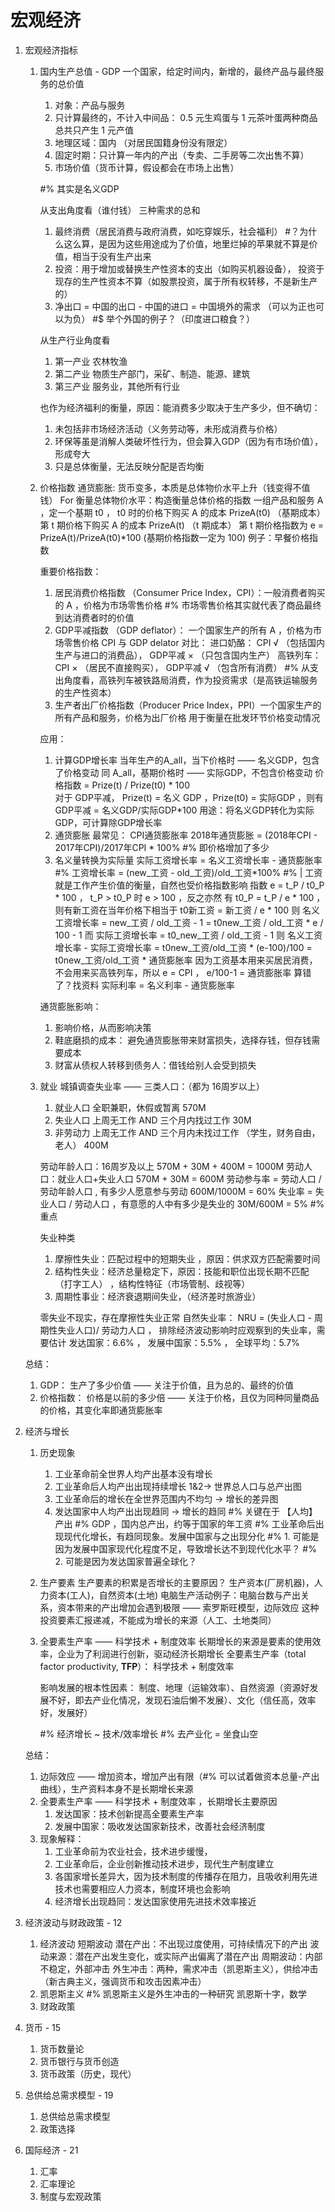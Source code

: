 # 宏观经济

1. 宏观经济指标
    1. 国内生产总值 - GDP
        一个国家，给定时间内，新增的，最终产品与最终服务的总价值
        1. 对象：产品与服务
        2. 只计算最终的，不计入中间品：
            0.5 元生鸡蛋与 1 元茶叶蛋两种商品总共只产生 1 元产值
        3. 地理区域：国内 （对居民国籍身份没有限定）
        4. 固定时期：只计算一年内的产出（专卖、二手房等二次出售不算）
        5. 市场价值（货币计算，假设都会在市场上出售）

        #% 其实是名义GDP
        
        从支出角度看（谁付钱）
        三种需求的总和
        1. 最终消费（居民消费与政府消费，如吃穿娱乐，社会福利） #？为什么这么算，是因为这些用途成为了价值，地里烂掉的苹果就不算是价值，相当于没有生产出来
        2. 投资：用于增加或替换生产性资本的支出（如购买机器设备），
            投资于现存的生产性资本不算（如股票投资，属于所有权转移，不是新生产的）
        3. 净出口 = 中国的出口 - 中国的进口 = 中国境外的需求 （可以为正也可以为负） #$ 举个外国的例子？（印度进口粮食？）

        从生产行业角度看
        1. 第一产业 农林牧渔
        2. 第二产业 物质生产部门，采矿、制造、能源、建筑
        3. 第三产业 服务业，其他所有行业

        也作为经济福利的衡量，原因：能消费多少取决于生产多少，但不确切：
        1. 未包括非市场经济活动（义务劳动等，未形成消费与价格）
        2. 环保等虽是消解人类破坏性行为，但会算入GDP（因为有市场价值），形成夸大
        3. 只是总体衡量，无法反映分配是否均衡


    2. 价格指数
        通货膨胀: 货币变多，本质是总体物价水平上升（钱变得不值钱）
        For 衡量总体物价水平：构造衡量总体价格的指数
            一组产品和服务 A ，定一个基期 t0 ，
            t0 时的价格下购买 A 的成本 PrizeA(t0) （基期成本）
            第 t 期价格下购买 A 的成本 PrizeA(t) （t 期成本）
            第 t 期价格指数为 e = PrizeA(t)/PrizeA(t0)*100 (基期价格指数一定为 100)
            例子：早餐价格指数

        重要价格指数：
        1. 居民消费价格指数 （Consumer Price Index，CPI）：一般消费者购买的 A ，价格为市场零售价格 #% 市场零售价格其实就代表了商品最终到达消费者时的价值
        2. GDP平减指数 （GDP deflator）： 一个国家生产的所有 A ，价格为市场零售价格
            CPI 与 GDP delator 对比：
            进口奶酪： CPI √ （包括国内生产与进口的消费品）， GDP平减 × （只包含国内生产）
            高铁列车： CPI × （居民不直接购买）， GDP平减 √ （包含所有消费） #% 从支出角度看，高铁列车被铁路局消费，作为投资需求（是高铁运输服务的生产性资本）
        3. 生产者出厂价格指数（Producer Price Index，PPI）一个国家生产的所有产品和服务，价格为出厂价格
            用于衡量在批发环节价格变动情况

        应用：
        1. 计算GDP增长率
            当年生产的A_all，当下价格时 —— 名义GDP，包含了价格变动
            同 A_all，基期价格时 —— 实际GDP，不包含价格变动
            价格指数 = Prize(t) / Prize(t0) * 100  
            对于 GDP平减， Prize(t) = 名义 GDP ，Prize(t0) = 实际GDP ，则有 GDP平减 = 名义GDP/实际GDP*100
            用途：将名义GDP转化为实际GDP，可计算除GDP增长率
        2. 通货膨胀
            最常见： CPI通货膨胀率
            2018年通货膨胀 = (2018年CPI - 2017年CPI)/2017年CPI * 100% 
            #% 即价格增加了多少
        3. 名义量转换为实际量
            实际工资增长率 = 名义工资增长率 - 通货膨胀率 #% 工资增长率 = (new_工资 - old_工资)/old_工资*100%
            #% |
                工资就是工作产生价值的衡量，自然也受价格指数影响
                指数 e = t_P / t0_P * 100 ， t_P > t0_P 时 e > 100 ，反之亦然
                有 t0_P = t_P / e * 100 ，则有新工资在当年价格下相当于 t0新工资 = 新工资 / e * 100
                则 名义工资增长率 = new_工资 / old_工资 - 1 = t0new_工资 / old_工资 * e / 100 - 1
                而 实际工资增长率 = t0_new_工资 / old_工资 - 1
                则 名义工资增长率 - 实际工资增长率 = t0new_工资/old_工资 * (e-100)/100 = t0new_工资/old_工资 * 通货膨胀率
                因为工资基本用来买居民消费，不会用来买高铁列车，所以 e = CPI ， e/100-1 = 通货膨胀率
                算错了？找资料
            实际利率 = 名义利率 - 通货膨胀率

        通货膨胀影响：
        1. 影响价格，从而影响决策
        2. 鞋底磨损的成本： 避免通货膨胀带来财富损失，选择存钱，但存钱需要成本
        3. 财富从债权人转移到债务人：借钱给别人会受到损失


    3. 就业
        城镇调查失业率 —— 三类人口：（都为 16周岁以上）
        1. 就业人口 全职兼职，休假或暂离 570M
        2. 失业人口 上周无工作 AND 三个月内找过工作 30M
        3. 非劳动力 上周无工作 AND 三个月内未找过工作 （学生，财务自由，老人） 400M

        劳动年龄人口：16周岁及以上 570M + 30M + 400M = 1000M
        劳动人口：就业人口+失业人口 570M + 30M = 600M
        劳动参与率 = 劳动人口 / 劳动年龄人口 , 有多少人愿意参与劳动 600M/1000M = 60%
        失业率 = 失业人口 / 劳动人口 ，有意愿的人中有多少是失业的 30M/600M = 5% #% 重点

        失业种类
        1. 摩擦性失业：匹配过程中的短期失业 ，原因：供求双方匹配需要时间
        2. 结构性失业：经济总量稳定下，原因：技能和职位出现长期不匹配 （打字工人） ，结构性特征（市场管制、歧视等） 
        3. 周期性事业：经济衰退期间失业，（经济差时旅游业）

        零失业不现实，存在摩擦性失业正常
        自然失业率： NRU = (失业人口 - 周期性失业人口)/ 劳动力人口 ， 排除经济波动影响时应观察到的失业率，需要估计
        发达国家：6.6% ， 发展中国家：5.5% ， 全球平均：5.7%

    总结：
    1. GDP： 生产了多少价值 —— 关注于价值，且为总的、最终的价值
    2. 价格指数： 价格是以前的多少倍 —— 关注于价格，且仅为同种同量商品的价格，其变化率即通货膨胀率


2. 经济与增长
    1. 历史现象
        1. 工业革命前全世界人均产出基本没有增长
        2. 工业革命后人均产出出现持续增长 1&2-> 世界总人口与总产出图
        3. 工业革命后的增长在全世界范围内不均匀 -> 增长的差异图
        4. 发达国家中人均产出出现趋同 -> 增长的趋同
        #% 关键在于 【人均】产出
        #% GDP ，国内总产出，约等于国家的年工资
        #% 工业革命后出现现代化增长，有趋同现象。发展中国家与之出现分化
        #% 1. 可能是因为发展中国家现代化程度不足，导致增长达不到现代化水平？
        #% 2. 可能是因为发达国家普遍全球化？
    2. 生产要素
        生产要素的积累是否增长的主要原因？
        生产资本(厂房机器)，人力资本(工人)，自然资本(土地)
        电脑生产活动例子：电脑台数与产出关系，资本带来的产出增加会遇到极限 —— 索罗斯旺模型，边际效应
        这种投资要素汇报递减，不能成为增长的来源（人工、土地类同）
    3. 全要素生产率 —— 科学技术 + 制度效率
        长期增长的来源是要素的使用效率，企业为了利润进行创新，驱动经济长期增长
        全要素生产率（total factor productivity, **TFP**）： 科学技术 + 制度效率

        影响发展的根本性因素：
        制度、地理（运输效率）、自然资源（资源好发展不好，即去产业化情况，发现石油后懒不发展）、文化（信任高，效率好，发展好）

        #% 经济增长 ~ 技术/效率增长
        #% 去产业化 = 坐食山空

    总结：
    1. 边际效应 —— 增加资本，增加产出有限（#% 可以试着做资本总量-产出曲线），生产资料本身不是长期增长来源
    2. 全要素生产率 —— 科学技术 + 制度效率 ，长期增长主要原因
        1. 发达国家：技术创新提高全要素生产率
        2. 发展中国家：吸收发达国家新技术，改善社会经济制度
    3. 现象解释：
        1. 工业革命前为农业社会，技术进步缓慢，
        2. 工业革命后，企业创新推动技术进步，现代生产制度建立
        3. 各国家增长差异大，因为技术制度的传播存在阻力，且吸收利用先进技术也需要相应人力资本，制度环境也会影响
        4. 经济增长出现趋同：发达国家使用先进技术效率接近
3. 经济波动与财政政策 - 12
    1. 经济波动
        短期波动
        潜在产出：不出现过度使用，可持续情况下的产出
        波动来源：潜在产出发生变化，或实际产出偏离了潜在产出
        周期波动：内部不稳定，外部冲击
        外生冲击：两种，需求冲击（凯恩斯主义），供给冲击（新古典主义，强调货币和攻击因素冲击）
    2. 凯恩斯主义 #% 凯恩斯主义是外生冲击的一种研究
        凯恩斯十字，数学
    3. 财政政策
4. 货币 - 15
    1. 货币数量论
    2. 货币银行与货币创造
    3. 货币政策（历史，现代）
5. 总供给总需求模型 - 19
    1. 总供给总需求模型
    2. 政策选择
6. 国际经济 - 21
    1. 汇率
    2. 汇率理论
    3. 制度与宏观政策